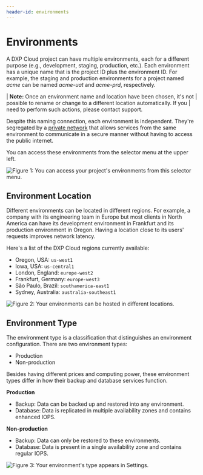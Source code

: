 ```yaml
---
header-id: environments
---
```


# Environments

A DXP Cloud project can have multiple environments, each for a different 
purpose (e.g., development, staging, production, etc.). Each environment has a 
unique name that is the project ID plus the environment ID. For example, the 
staging and production environments for a project named *acme* can be named 
*acme-uat* and *acme-prd*, respectively. 

| **Note:** Once an environment name and location have been chosen, it's not 
| possible to rename or change to a different location automatically. If you 
| need to perform such actions, please contact support. 

Despite this naming connection, each environment is independent. They're 
segregated by a 
[private network](/docs/-/knowledge_base/dxp-cloud/private-network) 
that allows services from the same environment to communicate in a secure 
manner without having to access the public internet. 

You can access these environments from the selector menu at the upper left. 

![Figure 1: You can access your project's environments from this selector menu.](../../images/environment-menu.png)

## Environment Location

Different environments can be located in different regions. For example, a 
company with its engineering team in Europe but most clients in North America 
can have its development environment in Frankfurt and its production environment 
in Oregon. Having a location close to its users' requests improves network 
latency. 

Here's a list of the DXP Cloud regions currently available: 

-   Oregon, USA: `us-west1`
-   Iowa, USA: `us-central1`
-   London, England: `europe-west2`
-   Frankfurt, Germany: `europe-west3`
-   São Paulo, Brazil: `southamerica-east1`
-   Sydney, Australia: `australia-southeast1`

![Figure 2: Your environments can be hosted in different locations.](../../images/environment-location.png)

## Environment Type

The environment type is a classification that distinguishes an environment
configuration. There are two environment types: 

-   Production
-   Non-production

Besides having different prices and computing power, these environment types 
differ in how their backup and database services function. 

**Production**

-   Backup: Data can be backed up and restored into any environment.
-   Database: Data is replicated in multiple availability zones and contains 
    enhanced IOPS.

**Non-production**

-   Backup: Data can only be restored to these environments. 
-   Database: Data is present in a single availability zone and contains regular 
    IOPS. 

![Figure 3: Your environment's type appears in *Settings*.](../../images/environment-type.png)

